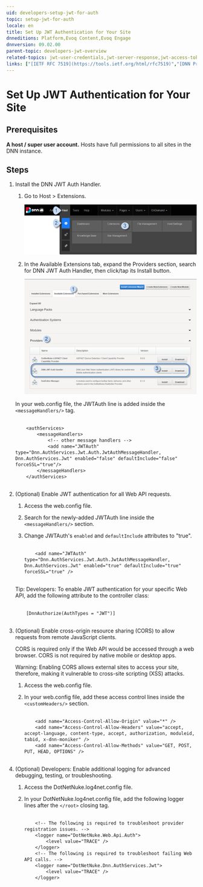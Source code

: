 ```yaml
---
uid: developers-setup-jwt-for-auth
topic: setup-jwt-for-auth
locale: en
title: Set Up JWT Authentication for Your Site
dnneditions: Platform,Evoq Content,Evoq Engage
dnnversion: 09.02.00
parent-topic: developers-jwt-overview
related-topics: jwt-user-credentials,jwt-server-response,jwt-access-token,jwt-page-request,jwt-auth-handler,about-jwt,jwt-user-credentials,jwt-server-response,jwt-access-token,jwt-page-request,jwt-auth-handler
links: ["[IETF RFC 7519](https://tools.ietf.org/html/rfc7519)","[DNN Presentation: How Evoq Helps You Build Modern Web Applications by Will Morgenweck](http://www.slideshare.net/dnnsoftware/how-evoq-helps-you-build-modern-web-applications)","[jwt.io](https://jwt.io/introduction/)"]
---
```


# Set Up JWT Authentication for Your Site

## Prerequisites

**A host / super user account.** Hosts have full permissions to all sites in the DNN instance.

## Steps

1.  Install the DNN JWT Auth Handler.
    
    1.  Go to Host \> Extensions.
        
          
        
        ![Host > Extensions](/images/scr-menuHostCommonExtensions.png)
        
          
        
    2.  In the Available Extensions tab, expand the Providers section, search for DNN JWT Auth Handler, then click/tap its Install button.
        
          
        
        ![Available Extensions > Providers > DNN JWT Auth Handler > Install](/images/scr-AvailableExtensionsProvidersJWT.png)
        
          
        
    
    In your web.config file, the JWTAuth line is added inside the `<messageHandlers/>` tag.
    
    ```
    
        <authServices>
            <messageHandlers>
                <!-- other message handlers -->
                <add name="JWTAuth" type="Dnn.AuthServices.Jwt.Auth.JwtAuthMessageHandler, Dnn.AuthServices.Jwt" enabled="false" defaultInclude="false" forceSSL="true"/>
            </messageHandlers>
        </authServices>
            
    ```
    
2.  (Optional) Enable JWT authentication for all Web API requests.
    
    1.  Access the web.config file.
    2.  Search for the newly-added JWTAuth line inside the `<messageHandlers/>` section.
    3.  Change JWTAuth's `enabled` and `defaultInclude` attributes to "true".
        
        ```
        
            <add name="JWTAuth" type="Dnn.AuthServices.Jwt.Auth.JwtAuthMessageHandler, Dnn.AuthServices.Jwt" enabled="true" defaultInclude="true" forceSSL="true" />
                                    
        ```
        
    
    Tip: Developers: To enable JWT authentication for your specific Web API, add the following attribute to the controller class:
    
    ```
    
        [DnnAuthorize(AuthTypes = "JWT")]
                            
    ```
    
3.  (Optional) Enable cross-origin resource sharing (CORS) to allow requests from remote JavaScript clients.
    
    CORS is required only if the Web API would be accessed through a web browser. CORS is not required by native mobile or desktop apps.
    
    Warning: Enabling CORS allows external sites to access your site, therefore, making it vulnerable to cross-site scripting (XSS) attacks.
    
    1.  Access the web.config file.
    2.  In your web.config file, add these access control lines inside the `<customHeaders/>` section.
        
        ```
        
            <add name="Access-Control-Allow-Origin" value="*" />
            <add name="Access-Control-Allow-Headers" value="accept, accept-language, content-type, accept, authorization, moduleid, tabid, x-dnn-moniker" />
            <add name="Access-Control-Allow-Methods" value="GET, POST, PUT, HEAD, OPTIONS" />
                                    
        ```
        
4.  (Optional) Developers: Enable additional logging for advanced debugging, testing, or troubleshooting.
    1.  Access the DotNetNuke.log4net.config file.
    2.  In your DotNetNuke.log4net.config file, add the following logger lines after the `</root>` closing tag.
        
        ```
        
            <!-- The following is required to troubleshoot provider registration issues. -->
            <logger name="DotNetNuke.Web.Api.Auth">
                <level value="TRACE" />
            </logger>
            <!-- The following is required to troubleshoot failing Web API calls. -->
            <logger name="DotNetNuke.Dnn.AuthServices.Jwt">
                <level value="TRACE" />
            </logger>
                                    
        ```